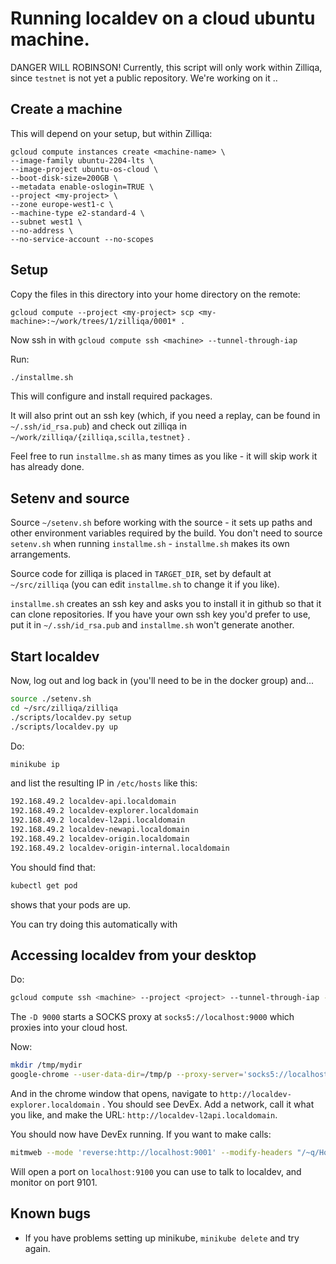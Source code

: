 # Running localdev on a cloud ubuntu machine.

DANGER WILL ROBINSON! Currently, this script will only work within
Zilliqa, since `testnet` is not yet a public repository. We're working
on it ..

## Create a machine

This will depend on your setup, but within Zilliqa:

```
gcloud compute instances create <machine-name> \
--image-family ubuntu-2204-lts \
--image-project ubuntu-os-cloud \
--boot-disk-size=200GB \
--metadata enable-oslogin=TRUE \
--project <my-project> \
--zone europe-west1-c \
--machine-type e2-standard-4 \
--subnet west1 \
--no-address \
--no-service-account --no-scopes
```

## Setup

Copy the files in this directory into your home directory on the remote:

```
gcloud compute --project <my-project> scp <my-machine>:~/work/trees/1/zilliqa/0001* .
```

Now ssh in with `gcloud compute ssh <machine> --tunnel-through-iap`

Run:

```sh
./installme.sh
```

This will configure and install required packages.

It will also print out an ssh key (which, if you need a replay, can be found in `~/.ssh/id_rsa.pub`) and check out zilliqa in
`~/work/zilliqa/{zilliqa,scilla,testnet}` .

Feel free to run `installme.sh` as many times as you like - it will skip work it has already done.

## Setenv and source

Source `~/setenv.sh` before working with the source - it sets up paths
and other environment variables required by the build. You don't need
to source `setenv.sh` when running `installme.sh` - `installme.sh`
makes its own arrangements.

Source code for zilliqa is placed in `TARGET_DIR`, set by default at
`~/src/zilliqa` (you can edit `installme.sh` to change it if you
like).

`installme.sh` creates an ssh key and asks you to install it in github
so that it can clone repositories.  If you have your own ssh key you'd
prefer to use, put it in `~/.ssh/id_rsa.pub` and `installme.sh` won't
generate another.


## Start localdev

Now, log out and log back in (you'll need to be in the docker group) and...

```sh
source ./setenv.sh
cd ~/src/zilliqa/zilliqa
./scripts/localdev.py setup
./scripts/localdev.py up
```

Do:

```sh
minikube ip
```

and list the resulting IP in `/etc/hosts` like this:

```txt
192.168.49.2 localdev-api.localdomain
192.168.49.2 localdev-explorer.localdomain
192.168.49.2 localdev-l2api.localdomain
192.168.49.2 localdev-newapi.localdomain
192.168.49.2 localdev-origin.localdomain
192.168.49.2 localdev-origin-internal.localdomain
```

You should find that:

```sh
kubectl get pod
```

shows that your pods are up.

You can try doing this automatically with

## Accessing localdev from your desktop

Do:

```sh
gcloud compute ssh <machine> --project <project> --tunnel-through-iap -- -D 9000 -L9001:192.168.49.2:80
```

The `-D 9000` starts a SOCKS proxy at `socks5://localhost:9000` which proxies into your cloud host.

Now:

```sh
mkdir /tmp/mydir
google-chrome --user-data-dir=/tmp/p --proxy-server='socks5://localhost:9000' 
```

And in the chrome window that opens, navigate to
`http://localdev-explorer.localdomain` .  You should see DevEx. Add a
network, call it what you like, and make the URL:
`http://localdev-l2api.localdomain`. 

You should now have DevEx running. If you want to make calls:

```sh
mitmweb --mode 'reverse:http://localhost:9001' --modify-headers "/~q/Host/localdev-l2api.localdomain" --no-web-open-browser --listen-port 9100 --web-port 9101
```

Will open a port on `localhost:9100` you can use to talk to localdev, and monitor on port 9101.


## Known bugs

 * If you have problems setting up minikube, `minikube delete` and try again.


